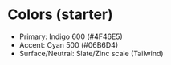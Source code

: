 # Colors (starter)

- Primary: Indigo 600 (#4F46E5)
- Accent: Cyan 500 (#06B6D4)
- Surface/Neutral: Slate/Zinc scale (Tailwind)
